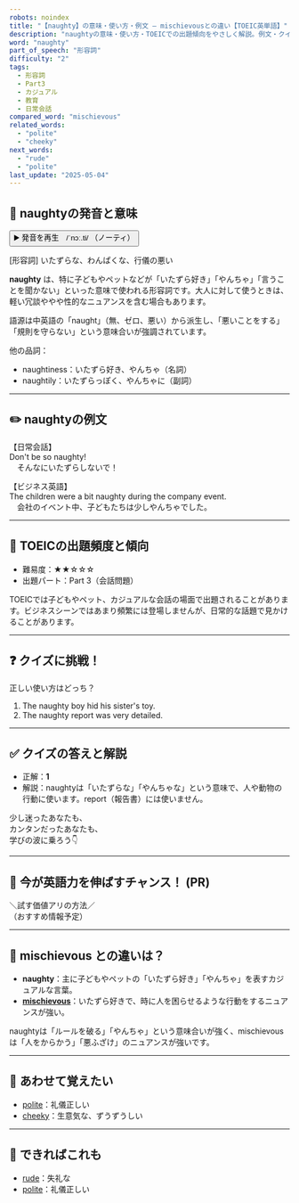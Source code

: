 ```yaml
---
robots: noindex
title: "【naughty】の意味・使い方・例文 ― mischievousとの違い【TOEIC英単語】"
description: "naughtyの意味・使い方・TOEICでの出題傾向をやさしく解説。例文・クイズ付きでmischievousとの違いもわかりやすく学べます。"
word: "naughty"
part_of_speech: "形容詞"
difficulty: "2"
tags:
  - 形容詞
  - Part3
  - カジュアル
  - 教育
  - 日常会話
compared_word: "mischievous"
related_words:
  - "polite"
  - "cheeky"
next_words:
  - "rude"
  - "polite"
last_update: "2025-05-04"
---
```


## 🔰 naughtyの発音と意味

<button class="play-audio" onclick="playTTS('naughty')">
  <span class="play-audio-main">
    ▶️ 発音を再生　/ˈnɔː.ti/
  </span>
  <span class="play-audio-sub">
    （ノーティ）
  </span>
</button>

[形容詞] いたずらな、わんぱくな、行儀の悪い

**naughty** は、特に子どもやペットなどが「いたずら好き」「やんちゃ」「言うことを聞かない」といった意味で使われる形容詞です。大人に対して使うときは、軽い冗談ややや性的なニュアンスを含む場合もあります。

語源は中英語の「naught」（無、ゼロ、悪い）から派生し、「悪いことをする」「規則を守らない」という意味合いが強調されています。

他の品詞：  
- naughtiness：いたずら好き、やんちゃ（名詞）
- naughtily：いたずらっぽく、やんちゃに（副詞）

---

## ✏️ naughtyの例文

【日常会話】  
Don't be so naughty!  
　そんなにいたずらしないで！

【ビジネス英語】  
The children were a bit naughty during the company event.  
　会社のイベント中、子どもたちは少しやんちゃでした。

---

## 🎯 TOEICの出題頻度と傾向

- 難易度：★★☆☆☆
- 出題パート：Part 3（会話問題）

TOEICでは子どもやペット、カジュアルな会話の場面で出題されることがあります。ビジネスシーンではあまり頻繁には登場しませんが、日常的な話題で見かけることがあります。

---

## ❓ クイズに挑戦！

正しい使い方はどっち？

1. The naughty boy hid his sister's toy.  
2. The naughty report was very detailed.

---

## ✅ クイズの答えと解説

- 正解：**1**
- 解説：naughtyは「いたずらな」「やんちゃな」という意味で、人や動物の行動に使います。report（報告書）には使いません。

少し迷ったあなたも、  
カンタンだったあなたも、  
学びの波に乗ろう👇️

---

## 🚀 今が英語力を伸ばすチャンス！ (PR)

<div class="info-center">
＼試す価値アリの方法／<br>  
（おすすめ情報予定）
</div>

---

## 🤔  mischievous との違いは？

- **naughty**：主に子どもやペットの「いたずら好き」「やんちゃ」を表すカジュアルな言葉。
- **[mischievous](/mischievous)**：いたずら好きで、時に人を困らせるような行動をするニュアンスが強い。

naughtyは「ルールを破る」「やんちゃ」という意味合いが強く、mischievousは「人をからかう」「悪ふざけ」のニュアンスが強いです。

---

## 🧩 あわせて覚えたい

- [polite](/polite)：礼儀正しい
- [cheeky](/cheeky)：生意気な、ずうずうしい

---

## 📖 できればこれも

- [rude](/rude)：失礼な
- [polite](/polite)：礼儀正しい

<!-- cvid: aid01_bid19 -->
